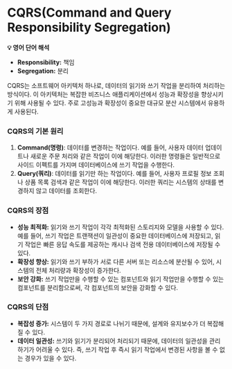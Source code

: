 # CQRS(Command and Query Responsibility Segregation)
**💡 영어 단어 해석**
- **Responsibility:** 책임
- **Segregation:** 분리 

CQRS는 소프트웨어 아키텍처 하나로, 데이터의 읽기와 쓰기 작업을 분리하여 처리하는 방식이다. 이 아키텍처는 복잡한 비즈니스 애플리케이션에서 성능과 확장성을 향상시키기 위해 사용될 수 있다. 주로 고성능과 확장성이 중요한 대규모 분산 시스템에서 유용하게 사용된다.

### CQRS의 기본 원리
1. **Command(명령)**: 데이터를 변경하는 작업이다. 예를 들어, 사용자 데이터 업데이트나 새로운 주문 처리와 같은 작업이 이에 해당한다. 이러한 명령들은 일반적으로 사이드 이펙트를 가지며 데이터베이스에 쓰기 작업을 수행한다.
2. **Query(쿼리)**: 데이터를 읽기만 하는 작업이다. 예를 들어, 사용자 프로필 정보 조회나 상품 목록 검색과 같은 작업이 이에 해당한다. 이러한 쿼리는 시스템의 상태를 변경하지 않고 데이터를 조회한다.

### CQRS의 장점
- **성능 최적화:** 읽기와 쓰기 작업이 각각 최적화된 스토리지와 모델을 사용할 수 있다. 예를 들어, 쓰기 작업은 트랜잭션이 일관성이 중요한 데이터베이스에 저장되고, 읽기 작업은 빠른 응답 속도를 제공하는 캐시나 검색 전용 데이터베이스에 저장될 수 있다.
- **확장성 향상:** 읽기와 쓰기 부하가 서로 다른 서버 또는 리소스에 분산될 수 있어, 시스템의 전체 처리량과 확장성이 증가한다.
- **보안 강화:** 쓰기 작업만을 수행할 수 있는 컴포넌트와 읽기 작업만을 수행할 수 있는 컴포넌트를 분리함으로써, 각 컴포넌트의 보안을 강화할 수 있다.

### CQRS의 단점
- **복잡성 증가:** 시스템이 두 가지 경로로 나뉘기 때문에, 설계와 유지보수가 더 복잡해질 수 있다.
- **데이터 일관성:** 쓰기와 읽기가 분리되어 처리되기 때문에, 데이터의 일관성을 관리하기가 어려울 수 있다. 즉, 쓰기 작업 후 즉시 읽기 작업에서 변경된 사항을 볼 수 없는 경우가 있을 수 있다.
